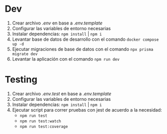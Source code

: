 # Dev
1. Crear archivo <i>.env</i> en base a <i>.env.template</i>
2. Configurar las variables de entorno necesarias
3. Instalar dependencias: ```npm install``` | ```npm i```
4. Levantar base de datos de desarrollo con el comando ```docker compose up -d```
5. Ejecutar migraciones de base de datos con el comando ```npx prisma migrate dev```
6. Levantar la aplicación con el comando ```npm run dev```

# Testing
1. Crear archivo <i>.env.test</i> en base a <i>.env.template</i>
2. Configurar las variables de entorno necesarias
3. Instalar dependencias: ```npm install``` | ```npm i```
4. Ejecutar script para correr pruebas con jest de acuerdo a la necesidad:
    - ```npm run test```
    - ```npm run test:watch```
    - ```npm run test:coverage```

